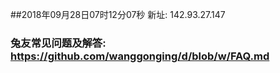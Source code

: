 ##2018年09月28日07时12分07秒 新址: 142.93.27.147
### 兔友常见问题及解答: https://github.com/wanggonging/d/blob/w/FAQ.md
